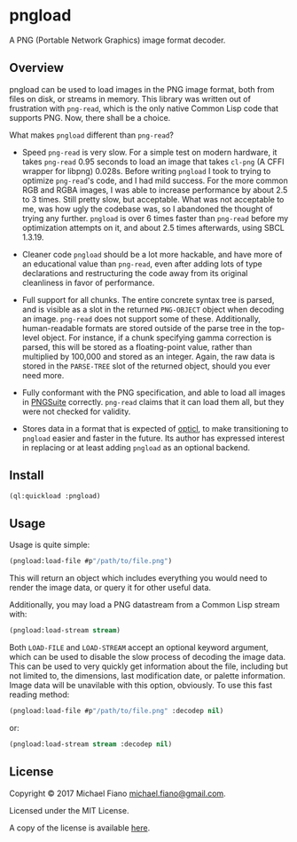 # pngload

A PNG (Portable Network Graphics) image format decoder.

## Overview

pngload can be used to load images in the PNG image format, both from files on
disk, or streams in memory. This library was written out of frustration with
`png-read`, which is the only native Common Lisp code that supports PNG. Now,
there shall be a choice.

What makes `pngload` different than `png-read`?

- Speed
`png-read` is very slow. For a simple test on modern hardware, it takes
`png-read` 0.95 seconds to load an image that takes `cl-png` (A CFFI wrapper
for libpng) 0.028s. Before writing `pngload` I took to trying to optimize
`png-read`'s code, and I had mild success. For the more common RGB and RGBA
images, I was able to increase performance by about 2.5 to 3 times. Still pretty
slow, but acceptable. What was not acceptable to me, was how ugly the codebase
was, so I abandoned the thought of trying any further. `pngload` is over 6 times
faster than `png-read` before my optimization attempts on it, and about 2.5
times afterwards, using SBCL 1.3.19.

- Cleaner code
`pngload` should be a lot more hackable, and have more of an educational value
than `png-read`, even after adding lots of type declarations and restructuring
the code away from its original cleanliness in favor of performance.

- Full support for all chunks. The entire concrete syntax tree is parsed, and is
  visible as a slot in the returned `PNG-OBJECT` object when decoding an image.
  `png-read` does not support some of these. Additionally, human-readable
  formats are stored outside of the parse tree in the top-level object. For
  instance, if a chunk specifying gamma correction is parsed, this will be
  stored as a floating-point value, rather than multiplied by 100,000 and
  stored as an integer. Again, the raw data is stored in the `PARSE-TREE` slot
  of the returned object, should you ever need more.

- Fully conformant with the PNG specification, and able to load all images in
  [PNGSuite](http://www.schaik.com/pngsuite/) correctly. `png-read` claims that
  it can load them all, but they were not checked for validity.

- Stores data in a format that is expected of
  [opticl](https://github.com/slyrus/opticl), to make transitioning to `pngload`
  easier and faster in the future. Its author has expressed interest in
  replacing or at least adding `pngload` as an optional backend.

## Install

``` lisp
(ql:quickload :pngload)
```

## Usage

Usage is quite simple:

```lisp
(pngload:load-file #p"/path/to/file.png")
```

This will return an object which includes everything you would need to render
the image data, or query it for other useful data.

Additionally, you may load a PNG datastream from a Common Lisp stream with:

```lisp
(pngload:load-stream stream)
```

Both `LOAD-FILE` and `LOAD-STREAM` accept an optional keyword argument, which
can be used to disable the slow process of decoding the image data. This can be
used to very quickly get information about the file, including but not limited
to, the dimensions, last modification date, or palette information. Image data
will be unavilable with this option, obviously. To use this fast reading method:

```lisp
(pngload:load-file #p"/path/to/file.png" :decodep nil)
```

or:

```lisp
(pngload:load-stream stream :decodep nil)
```

## License

Copyright © 2017 Michael Fiano <michael.fiano@gmail.com>.

Licensed under the MIT License.

A copy of the license is available [here](LICENSE).
